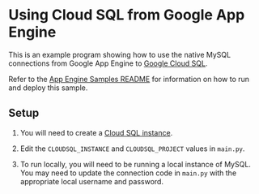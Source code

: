 # Using Cloud SQL from Google App Engine

This is an example program showing how to use the native MySQL connections from Google App Engine to [Google Cloud SQL](https://cloud.google.com/sql).

Refer to the [App Engine Samples README](../README.md) for information on how to run and deploy this sample.

## Setup

1. You will need to create a [Cloud SQL instance](https://cloud.google.com/sql/docs/create-instance).

2. Edit the `CLOUDSQL_INSTANCE` and `CLOUDSQL_PROJECT` values in `main.py`.

3. To run locally, you will need to be running a local instance of MySQL. You may need to update the connection code in `main.py` with the appropriate local username and password.
